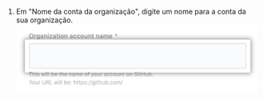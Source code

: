 1. Em "Nome da conta da organização", digite um nome para a conta da sua organização. ![Campo para digitar um nome de organização](/assets/images/help/organizations/new-org-name.png)
